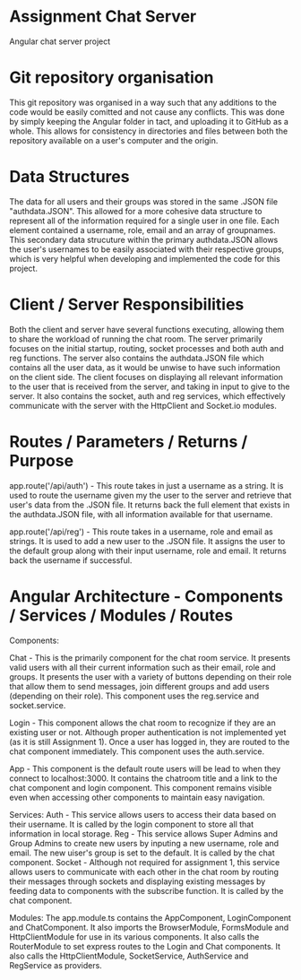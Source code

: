 # Assignment Chat Server
Angular chat server project
# Git repository organisation
This git repository was organised in a way such that any additions to the code would be easily comitted and not cause any conflicts. This was done by simply keeping the Angular folder in tact, and uploading it to GitHub as a whole. This allows for consistency in directories and files between both the repository available on a user's computer and the origin.
# Data Structures
The data for all users and their groups was stored in the same .JSON file "authdata.JSON". This allowed for a more cohesive data structure to represent all of the information required for a single user in one file. Each element contained a username, role, email and an array of groupnames. This secondary data strucuture within the primary authdata.JSON allows the user's usernames to be easily associated with their respective groups, which is very helpful when developing and implemented the code for this project.
# Client / Server Responsibilities
Both the client and server have several functions executing, allowing them to share the workload of running the chat room. The server primarily focuses on the initial startup, routing, socket processes and both auth and reg functions. The server also contains the authdata.JSON file which contains all the user data, as it would be unwise to have such information on the client side. The client focuses on displaying all relevant information to the user that is received from the server, and taking in input to give to the server. It also contains the socket, auth and reg services, which effectively communicate with the server with the HttpClient and Socket.io modules.
# Routes / Parameters / Returns / Purpose
app.route('/api/auth') - This route takes in just a username as a string. It is used to route the username given my the user to the server and retrieve that user's data from the .JSON file. It returns back the full element that exists in the authdata.JSON file, with all information available for that username.

app.route('/api/reg') - This route takes in a username, role and email as strings. It is used to add a new user to the .JSON file. It assigns the user to the default group along with their input username, role and email. It returns back the username if successful.
# Angular Architecture - Components / Services / Modules / Routes
Components:

Chat - This is the primarily component for the chat room service. It presents valid users with all their current information such as their email, role and groups. It presents the user with a variety of buttons depending on their role that allow them to send messages, join different groups and add users (depending on their role). This component uses the reg.service and socket.service.

Login - This component allows the chat room to recognize if they are an existing user or not. Although proper authentication is not implemented yet (as it is still Assignment 1). Once a user has logged in, they are routed to the chat component immediately. This component uses the auth.service.

App - This component is the default route users will be lead to when they connect to localhost:3000. It contains the chatroom title and a link to the chat component and login component. This component remains visible even when accessing other components to maintain easy navigation.

Services:
Auth - This service allows users to access their data based on their username. It is called by the login component to store all that information in local storage.
Reg - This service allows Super Admins and Group Admins to create new users by inputing a new username, role and email. The new uiser's group is set to the default.  It is called by the chat component.
Socket - Although not required for assignment 1, this service allows users to communicate with each other in the chat room by routing their messages through sockets and displaying existing messages by feeding data to components with the subscribe function. It is called by the chat component.

Modules:
The app.module.ts contains the AppComponent, LoginComponent and ChatComponent. It also imports the BrowserModule, FormsModule and HttpClientModule for use in its various components. It also calls the RouterModule to set express routes to the Login and Chat components. It also calls the HttpClientModule, SocketService, AuthService and RegService as providers. 


